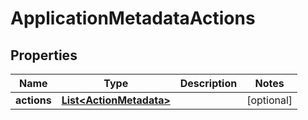 

# ApplicationMetadataActions


## Properties

| Name | Type | Description | Notes |
|------------ | ------------- | ------------- | -------------|
|**actions** | [**List&lt;ActionMetadata&gt;**](ActionMetadata.md) |  |  [optional] |



